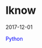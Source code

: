 # Iknow
2017-12-01    
 <link rel="stylesheet" href="https://unpkg.com/element-ui/lib/theme-default/index.css">
<span style="color:blue">Python</span>
